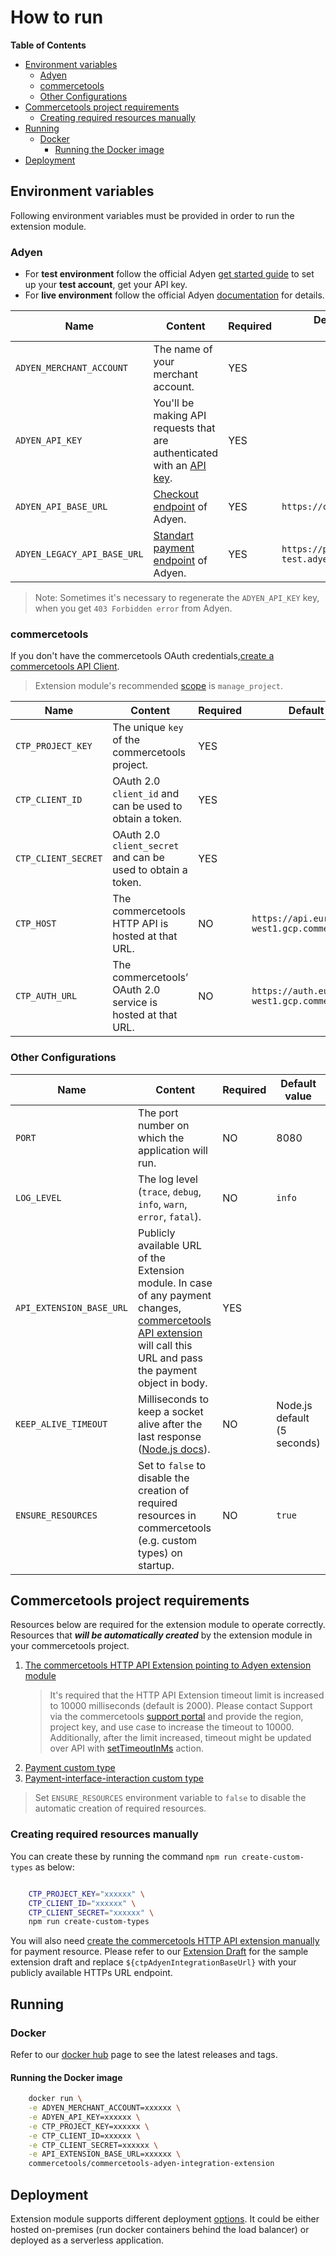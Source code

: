 # How to run

<!-- START doctoc generated TOC please keep comment here to allow auto update -->
<!-- DON'T EDIT THIS SECTION, INSTEAD RE-RUN doctoc TO UPDATE -->

**Table of Contents**

- [Environment variables](#environment-variables)
  - [Adyen](#adyen)
  - [commercetools](#commercetools)
  - [Other Configurations](#other-configurations)
- [Commercetools project requirements](#commercetools-project-requirements)
  - [Creating required resources manually](#creating-required-resources-manually)
- [Running](#running)
  - [Docker](#docker)
    - [Running the Docker image](#running-the-docker-image)
- [Deployment](#deployment)

<!-- END doctoc generated TOC please keep comment here to allow auto update -->

## Environment variables

Following environment variables must be provided in order to run the extension module.

### Adyen

- For **test environment** follow the official Adyen [get started guide](https://docs.adyen.com/checkout/get-started) to set up your **test account**, get your API key.
- For **live environment** follow the official Adyen [documentation](https://docs.adyen.com/user-management/get-started-with-adyen#step-2-apply-for-your-live-account) for details.

| Name                        | Content                                                                                                                                                  | Required | Default value (only for test environment)            |
| --------------------------- | -------------------------------------------------------------------------------------------------------------------------------------------------------- | -------- | ---------------------------------------------------- |
| `ADYEN_MERCHANT_ACCOUNT`    | The name of your merchant account.                                                                                                                       | YES      |                                                      |
| `ADYEN_API_KEY`             | You'll be making API requests that are authenticated with an [API key](https://docs.adyen.com/user-management/how-to-get-the-api-key#page-introduction). | YES      |                                                      |
| `ADYEN_API_BASE_URL`        | [Checkout endpoint](https://docs.adyen.com/development-resources/live-endpoints#checkout-endpoints) of Adyen.                                            | YES      | `https://checkout-test.adyen.com/v52`                |
| `ADYEN_LEGACY_API_BASE_URL` | [Standart payment endpoint](https://docs.adyen.com/development-resources/live-endpoints#standard-payments-endpoints) of Adyen.                           | YES      | `https://pal-test.adyen.com/pal/servlet/Payment/v52` |

> Note: Sometimes it's necessary to regenerate the `ADYEN_API_KEY` key, when you get `403 Forbidden error` from Adyen.

### commercetools

If you don't have the commercetools OAuth credentials,[create a commercetools API Client](https://docs.commercetools.com/getting-started.html#create-an-api-client).

> Extension module's recommended [scope](https://docs.commercetools.com/http-api-scopes#manage_projectprojectkey) is `manage_project`.

| Name                | Content                                                      | Required | Default value                                     |
| ------------------- | ------------------------------------------------------------ | -------- | ------------------------------------------------- |
| `CTP_PROJECT_KEY`   | The unique `key` of the commercetools project.               | YES      |                                                   |
| `CTP_CLIENT_ID`     | OAuth 2.0 `client_id` and can be used to obtain a token.     | YES      |                                                   |
| `CTP_CLIENT_SECRET` | OAuth 2.0 `client_secret` and can be used to obtain a token. | YES      |                                                   |
| `CTP_HOST`          | The commercetools HTTP API is hosted at that URL.            | NO       | `https://api.europe-west1.gcp.commercetools.com`  |
| `CTP_AUTH_URL`      | The commercetools’ OAuth 2.0 service is hosted at that URL.  | NO       | `https://auth.europe-west1.gcp.commercetools.com` |

### Other Configurations

| Name                     | Content                                                                                                                                                                                                                                | Required | Default value               |
| ------------------------ | -------------------------------------------------------------------------------------------------------------------------------------------------------------------------------------------------------------------------------------- | -------- | --------------------------- |
| `PORT`                   | The port number on which the application will run.                                                                                                                                                                                     | NO       | 8080                        |
| `LOG_LEVEL`              | The log level (`trace`, `debug`, `info`, `warn`, `error`, `fatal`).                                                                                                                                                                    | NO       | `info`                      |
| `API_EXTENSION_BASE_URL` | Publicly available URL of the Extension module. In case of any payment changes, [commercetools API extension](https://docs.commercetools.com/http-api-projects-api-extensions) will call this URL and pass the payment object in body. | YES      |                             |
| `KEEP_ALIVE_TIMEOUT`     | Milliseconds to keep a socket alive after the last response ([Node.js docs](https://nodejs.org/dist/latest-v12.x/docs/api/http.html#http_server_keepalivetimeout)).                                                                    | NO       | Node.js default (5 seconds) |
| `ENSURE_RESOURCES`       | Set to `false` to disable the creation of required resources in commercetools (e.g. custom types) on startup.                                                                                                                          | NO       | `true`                      |

## Commercetools project requirements

Resources below are required for the extension module to operate correctly. Resources that **_will be automatically created_** by the extension module in your commercetools project.

1. [The commercetools HTTP API Extension pointing to Adyen extension module](../resources/api-extension.json)
   > It's required that the HTTP API Extension timeout limit is increased to 10000 milliseconds (default is 2000). Please contact Support via the commercetools [support portal](https://support.commercetools.com/) and provide the region, project key, and use case to increase the timeout to 10000. Additionally, after the limit increased, timeout might be updated over API with [setTimeoutInMs](https://docs.commercetools.com/http-api-projects-api-extensions#set-timeoutinms) action.
1. [Payment custom type](../resources/web-components-payment-type.json)
1. [Payment-interface-interaction custom type](../resources/payment-interface-interaction-type.json)

> Set `ENSURE_RESOURCES` environment variable to `false` to disable the automatic creation of required resources.

### Creating required resources manually

You can create these by running the command `npm run create-custom-types` as below:

```bash

    CTP_PROJECT_KEY="xxxxxx" \
    CTP_CLIENT_ID="xxxxxx" \
    CTP_CLIENT_SECRET="xxxxxx" \
    npm run create-custom-types
```

You will also need [create the commercetools HTTP API extension manually](https://docs.commercetools.com/http-api-projects-api-extensions#create-an-extension) for payment resource.
Please refer to our [Extension Draft](../resources/api-extension.json) for the sample extension draft and replace `${ctpAdyenIntegrationBaseUrl}` with your publicly available HTTPs URL endpoint.

## Running

### Docker

Refer to our [docker hub](https://hub.docker.com/r/commercetools/commercetools-adyen-integration-extension/tags) page to see the latest releases and tags.

#### Running the Docker image

```bash
    docker run \
    -e ADYEN_MERCHANT_ACCOUNT=xxxxxx \
    -e ADYEN_API_KEY=xxxxxx \
    -e CTP_PROJECT_KEY=xxxxxx \
    -e CTP_CLIENT_ID=xxxxxx \
    -e CTP_CLIENT_SECRET=xxxxxx \
    -e API_EXTENSION_BASE_URL=xxxxxx \
    commercetools/commercetools-adyen-integration-extension
```

## Deployment

Extension module supports different deployment [options](/deployment-examples).
It could be either hosted on-premises (run docker containers behind the load balancer) or
deployed as a serverless application.
